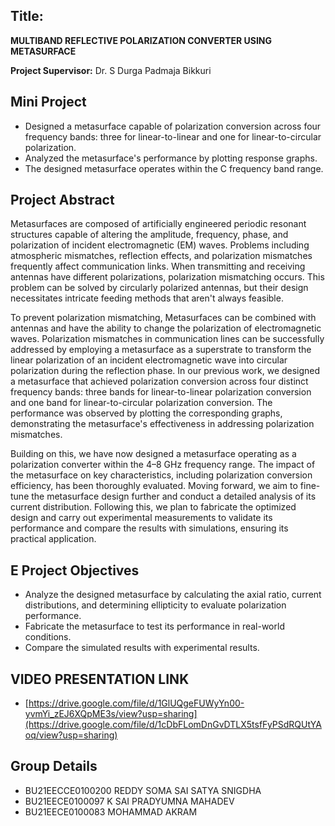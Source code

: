 ## Title:
**MULTIBAND REFLECTIVE POLARIZATION CONVERTER USING METASURFACE**

**Project Supervisor:** Dr. S Durga Padmaja Bikkuri  

## Mini Project 
- Designed a metasurface capable of polarization conversion across four frequency bands: three for linear-to-linear and one for linear-to-circular polarization.
- Analyzed the metasurface's performance by plotting response graphs.
- The designed metasurface operates within the C frequency band range.

##  Project Abstract 
Metasurfaces are composed of artificially engineered periodic resonant structures capable of altering the amplitude, frequency, phase, and polarization of incident electromagnetic (EM) waves. Problems including atmospheric mismatches, reflection effects, and polarization mismatches frequently affect communication links. When transmitting and receiving antennas have different polarizations, polarization mismatching occurs. This problem can be solved by circularly polarized antennas, but their design necessitates intricate feeding methods that aren't always feasible.

To prevent polarization mismatching, Metasurfaces can be combined with antennas and have the ability to change the polarization of electromagnetic waves. Polarization mismatches in communication lines can be successfully addressed by employing a metasurface as a superstrate to transform the linear polarization of an incident electromagnetic wave into circular polarization during the reflection phase. In our previous work, we designed a metasurface that achieved polarization conversion across four distinct frequency bands: three bands for linear-to-linear polarization conversion and one band for linear-to-circular polarization conversion. The performance was observed by plotting the corresponding graphs, demonstrating the metasurface's effectiveness in addressing polarization mismatches.

Building on this, we have now designed a metasurface operating as a polarization converter within the 4–8 GHz frequency range. The impact of the metasurface on key characteristics, including polarization conversion efficiency, has been thoroughly evaluated. Moving forward, we aim to fine-tune the metasurface design further and conduct a detailed analysis of its current distribution. Following this, we plan to fabricate the optimized design and carry out experimental measurements to validate its performance and compare the results with simulations, ensuring its practical application.

## E Project Objectives 
- Analyze the designed metasurface by calculating the axial ratio, current distributions, and determining ellipticity to evaluate polarization performance.
- Fabricate the metasurface to test its performance in real-world conditions.
- Compare the simulated results with experimental results.
## VIDEO PRESENTATION LINK 
- [https://drive.google.com/file/d/1GlUQgeFUWyYn00-yvmYi_zEJ6XQpME3s/view?usp=sharing](https://drive.google.com/file/d/1cDbFLomDnGvDTLX5tsfFyPSdRQUtYAoq/view?usp=sharing)
## Group Details 
- BU21EECCE0100200 REDDY SOMA SAI SATYA SNIGDHA
- BU21EECE0100097 K SAI PRADYUMNA MAHADEV
- BU21EECE0100083 MOHAMMAD AKRAM


